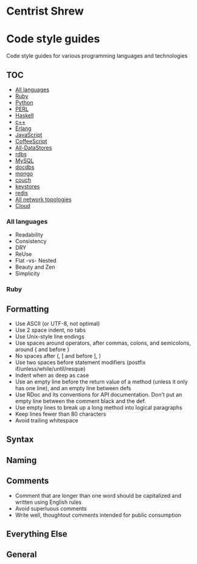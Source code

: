 # Centrist Shrew
# Code style guides
Code style guides for various programming languages and technologies

## TOC

* [All languages](#all-languages)
* [Ruby](#ruby)
* [Python](#python)
* [PERL](#perl)
* [Haskell](#haskell)
* [c++](#c++)
* [Erlang](#erlang)
* [JavaScript](#js)
* [CoffeeScript](#coffeescript)
* [All-DataStores](#all-data-stores)
* [rdbs](#rdbs)
* [MySQL](#mysql)
* [docdbs](#docdbs)
* [mongo](#mongo)
* [couch](#couch)
* [keystores](#keystores)
* [redis](#redis)
* [All network topologies](#all-network-topologies)
* [Cloud](#cloud)

<a name="all-languages"></a>
### All languages
* Readability
* Consistency
* DRY
* ReUse
* Flat -vs- Nested
* Beauty and Zen
* Simplicity

<a name="ruby"></a>
### Ruby
## Formatting
* Use ASCII (or UTF-8, not optimal)
* Use 2 space indent, no tabs
* Use Unix-style line endings
* Use spaces around operators, after commas, colons, and semicolons, around { and before }
* No spaces after (, [ and before ], )
* Use two spaces before statement modifiers (postfix if/unless/while/until/resque)
* Indent when as deep as case
* Use an empty line before the return value of a method (unless it only has one line), and an empty line between defs
* Use RDoc and its conventions for API documentation. Don't put an empty line between the comment black and the def.
* Use empty lines to break up a long method into logical paragraphs
* Keep lines fewer than 80 characters
* Avoid trailing whitespace

## Syntax


## Naming


## Comments
* Comment that are longer than one word should be capitalized and written using English rules
* Avoid superluous comments
* Write well, thoughtout comments intended for public consumption

## Everything Else


## General



